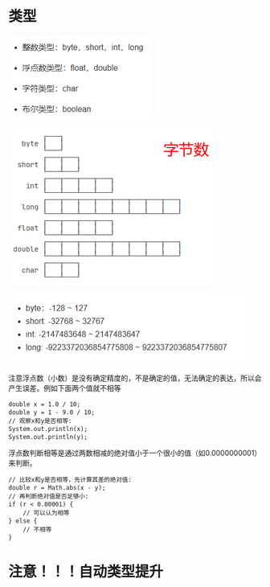 # 类型

![1716251647230](images/类型/1716251647230.png)![1716251691905](images/类型/1716251691905.png)

![1716251708737](images/类型/1716251708737.png)

注意浮点数（小数）是没有确定精度的，不是确定的值，无法确定的表达，所以会产生误差。例如下面两个值就不相等

```
double x = 1.0 / 10;
double y = 1 - 9.0 / 10;
// 观察x和y是否相等:
System.out.println(x);
System.out.println(y);
```

浮点数判断相等是通过两数相减的绝对值小于一个很小的值（如0.0000000001）来判断。

```
// 比较x和y是否相等，先计算其差的绝对值:
double r = Math.abs(x - y);
// 再判断绝对值是否足够小:
if (r < 0.00001) {
    // 可以认为相等
} else {
    // 不相等
}
```

# 注意！！！**自动类型提升**
